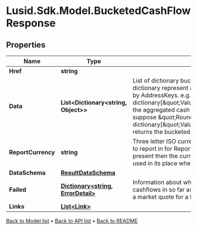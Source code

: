 # Lusid.Sdk.Model.BucketedCashFlowResponse

## Properties

Name | Type | Description | Notes
------------ | ------------- | ------------- | -------------
**Href** | **string** |  | [optional] 
**Data** | **List&lt;Dictionary&lt;string, Object&gt;&gt;** | List of dictionary bucketed cash flow result set. Each dictionary represent a bucketed cashflow result set keyed by AddressKeys. e.g. dictionary[\&quot;Valuation/CashFlowAmount\&quot;] for the aggregated cash flow amount for the bucket. e.g. suppose \&quot;RoundUp\&quot; method, then dictionary[\&quot;Valuation/CashFlowDate/RoundUp\&quot;] returns the bucketed cashflow date. | [optional] 
**ReportCurrency** | **string** | Three letter ISO currency string indicating what currency to report in for ReportCcy denominated queries. If not present then the currency of the relevant portfolio will be used in its place where relevant. | [optional] 
**DataSchema** | [**ResultDataSchema**](ResultDataSchema.md) |  | [optional] 
**Failed** | [**Dictionary&lt;string, ErrorDetail&gt;**](ErrorDetail.md) | Information about where instruments have failed to return cashflows in so far as it is available. e.g., failure to retrieve a market quote for a floating rate instrument. | [optional] 
**Links** | [**List&lt;Link&gt;**](Link.md) |  | [optional] 

[Back to Model list](../README.md#documentation-for-models) &#8226; [Back to API list](../README.md#documentation-for-api-endpoints) &#8226; [Back to README](../README.md)

